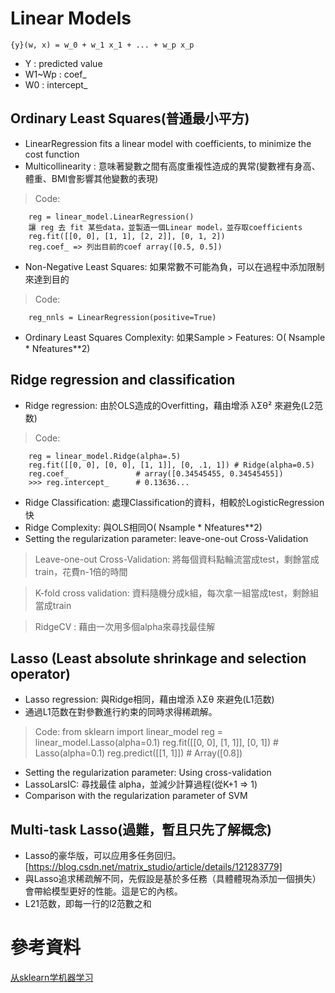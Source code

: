 Linear Models
==
    {y}(w, x) = w_0 + w_1 x_1 + ... + w_p x_p

* Y	: predicted value
* W1~Wp : coef_
* W0 	: intercept_

Ordinary Least Squares(普通最小平方)
--
* LinearRegression fits a linear model with coefficients, to minimize the cost function
* Multicollinearity : 意味著變數之間有高度重複性造成的異常(變數裡有身高、體重、BMI會影響其他變數的表現)
> Code:

        reg = linear_model.LinearRegression() 
        讓 reg 去 fit 某些data，並製造一個Linear model，並存取coefficients
        reg.fit([[0, 0], [1, 1], [2, 2]], [0, 1, 2])
        reg.coef_ => 列出目前的coef array([0.5, 0.5])
        
* Non-Negative Least Squares: 如果常數不可能為負，可以在過程中添加限制來達到目的
> Code:
        
        reg_nnls = LinearRegression(positive=True)

* Ordinary Least Squares Complexity: 如果Sample > Features: O( Nsample * Nfeatures**2)

Ridge regression and classification
-- 
* Ridge regression: 由於OLS造成的Overfitting，藉由增添 λΣθ² 來避免(L2范数)
> Code:

        reg = linear_model.Ridge(alpha=.5)
        reg.fit([[0, 0], [0, 0], [1, 1]], [0, .1, 1]) # Ridge(alpha=0.5)
        reg.coef_               # array([0.34545455, 0.34545455])
        >>> reg.intercept_      # 0.13636...

* Ridge Classification: 處理Classification的資料，相較於LogisticRegression 快
* Ridge Complexity: 與OLS相同O( Nsample * Nfeatures**2)
* Setting the regularization parameter: leave-one-out Cross-Validation
> Leave-one-out Cross-Validation: 將每個資料點輪流當成test，剩餘當成train，花費n-1倍的時間

> K-fold cross validation: 資料隨機分成k組，每次拿一組當成test，剩餘組當成train

> RidgeCV : 藉由一次用多個alpha來尋找最佳解

Lasso (Least absolute shrinkage and selection operator)
--
* Lasso regression: 與Ridge相同，藉由增添 λΣθ 來避免(L1范数)
* 通過L1范数在對參數進行約束的同時求得稀疏解。
> Code:
    from sklearn import linear_model
    reg = linear_model.Lasso(alpha=0.1)
    reg.fit([[0, 0], [1, 1]], [0, 1])   #  Lasso(alpha=0.1)
    reg.predict([[1, 1]])               #  Array([0.8])
  
* Setting the regularization parameter: Using cross-validation
* LassoLarsIC: 尋找最佳 alpha，並減少計算過程(從K+1 => 1)
* Comparison with the regularization parameter of SVM

Multi-task Lasso(過難，暫且只先了解概念)
--
* Lasso的豪华版，可以应用多任务回归。[https://blog.csdn.net/matrix_studio/article/details/121283779]
* 與Lasso追求稀疏解不同，先假設是基於多任務（具體體現為添加一個損失）會帶給模型更好的性能。這是它的內核。
* L21范数，即每一行的l2范數之和



參考資料
==
[从sklearn学机器学习](https://blog.csdn.net/matrix_studio/category_11441770.html_)
